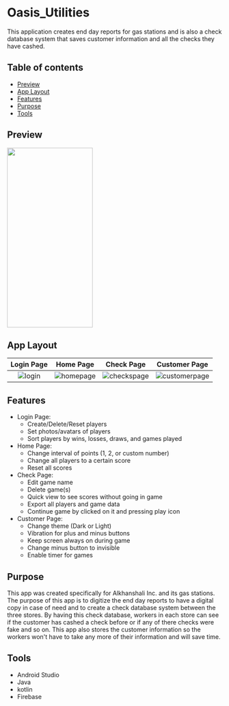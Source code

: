 # Oasis_Utilities

This application creates end day reports for gas stations and is also a check database system that saves customer information and all the checks they have cashed. 

## Table of contents
* [Preview](#preview)
* [App Layout](#app-layout)
* [Features](#features)
* [Purpose](#purpose)
* [Tools](#tools)

## Preview

<img src="score-tracker-gif.gif" width="200" height="420"/>

## App Layout

Login Page            |  Home Page | Check Page | Customer Page
:-------------------------:|:-------------------------:|:-------------------------:|:-------------------------:
![login](https://user-images.githubusercontent.com/33325959/103325126-30413500-49ff-11eb-9836-6d9eb5746c7b.png)  | ![homepage](https://user-images.githubusercontent.com/33325959/103325123-2b7c8100-49ff-11eb-9797-47122e2c24a9.png) | ![checkspage](https://user-images.githubusercontent.com/33325959/103325129-333c2580-49ff-11eb-84e8-ca74c75c7a56.png) | ![customerpage](https://user-images.githubusercontent.com/33325959/103325132-359e7f80-49ff-11eb-89a7-36b354c23523.png)

## Features

* Login Page: 
	* Create/Delete/Reset players
	* Set photos/avatars of players
	* Sort players by wins, losses, draws, and games played
* Home Page: 
	* Change interval of points (1, 2, or custom number)
	* Change all players to a certain score
	* Reset all scores
* Check Page: 
	* Edit game name
	* Delete game(s) 
	* Quick view to see scores without going in game
	* Export all players and game data
	* Continue game by clicked on it and pressing play icon
* Customer Page:
	* Change theme (Dark or Light)
	* Vibration for plus and minus buttons
	* Keep screen always on during game
	* Change minus button to invisible
	* Enable timer for games

## Purpose
This app was created specifically for Alkhanshali Inc. and its gas stations. The purpose of this app is to digitize the end day reports to have a digital copy
in case of need and to create a check database system between the three stores. By having this check database, workers in each store can see if the customer
has cashed a check before or if any of there checks were fake and so on. This app also stores the customer information so the workers won't have to take 
any more of their information and will save time.
	
## Tools
* Android Studio
* Java
* kotlin
* Firebase
